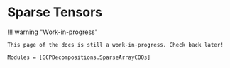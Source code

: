 # Sparse Tensors

!!! warning "Work-in-progress"

    This page of the docs is still a work-in-progress. Check back later!

```@autodocs
Modules = [GCPDecompositions.SparseArrayCOOs]
```
